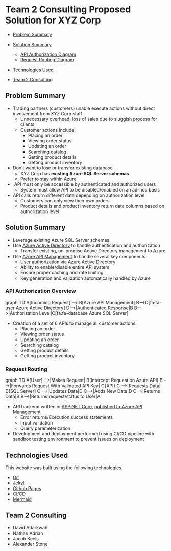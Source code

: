 <script src="https://unpkg.com/mermaid@9.1.2/dist/mermaid.min.js"></script>

# Team 2 Consulting Proposed Solution for XYZ Corp

- [Problem Summary](#problem-summary)
- [Solution Summary](#solution-summary)
    - [API Authorization Diagram](#api-authorization-overview)
    - [Request Routing Diagram](#request-routing)

- [Technologies Used](#technologies-used)
- [Team 2 Consulting](#team-2-consulting)

## Problem Summary
* Trading partners (customers) unable execute actions without direct involvement from XYZ Corp staff
    * Unnecessary overhead, loss of sales due to sluggish process for clients
    * Customer actions include:
        * Placing an order
        * Viewing order status
        * Updating an order
        * Searching catalog
        * Getting product details
        * Getting product inventory
* Don’t want to lose or transfer existing database
    * XYZ Corp has **existing Azure SQL Server schemas**
    * Prefer to stay within Azure
*  API must only be accessible by authenticated and authorized users
    * System must allow API to be disabled/enabled on an ad-hoc basis
* API calls return different data depending on authorization level
    * Customers can only view their own orders
    * Product details and product inventory return data columns based on authorization level

## Solution Summary
* Leverage existing Azure SQL Server schemas 
* Use [Azure Active Directory](https://docs.microsoft.com/en-us/azure/active-directory/fundamentals/active-directory-whatis) to handle authentication and authorization
    * Transfer existing, on-premise Active Directory management to Azure
* Use [Azure API Management](https://azure.microsoft.com/en-us/services/api-management/) to handle several key components:
    * User authorization via Azure Active Directory
    * Ability to enable/disable entire API system
    * Ensure proper caching and rate limiting
    * Key generation and validation automatically handled by Azure

### API Authorization Overview
<div class="mermaid">
graph TD
    A[Incoming Request] --> B[Azure API Management]
    B-->D[fa:fa-user Azure Active Directory]
    D-->|Authenticated Response|B
    B-->|Authorization Level|C[fa:fa-database Azure SQL Server]
</div>

* Creation of a set of 6 APIs to manage all customer actions:
    * Placing an order
    * Viewing order status
    * Updating an order
    * Searching catalog
    * Getting product details
    * Getting product inventory

### Request Routing
<div class="mermaid">
graph TD
  A[User] -->|Makes Request| B(Intercept Request on Azure API)
  B -->|Forwards Request With Validated API Key| C{API}
  C -->|Requests Data| D[SQL Server]
  C -->|Updates Data|D
  C-->|Adds New Data|D
  C-->|Returns Data|B
  B-->|Returns request/status to User|A    
</div>

* API backend written in [ASP.NET Core](https://docs.microsoft.com/en-us/aspnet/core/?view=aspnetcore-6.0), [published to Azure API Management](https://docs.microsoft.com/en-us/aspnet/core/tutorials/publish-to-azure-api-management-using-vs?view=aspnetcore-6.0)
    * Error returns/Execution success statements
    * Input validation
    * Query parameterization
* Development and deployment performed using CI/CD pipeline with sandbox testing environment to prevent issues on deployment

## Technologies Used
This website was built using the following technologies
- [Git](https://git-scm.com)
- [Jekyll](https://github.com/jekyll/jekyll)
- [Github Pages](https://pages.github.com)
- [CI/CD](https://docs.github.com/en/pages/setting-up-a-github-pages-site-with-jekyll)
- [Mermaid](https://mermaid-js.github.io/mermaid/)

## Team 2 Consulting
- David Adarkwah
- Nathan Adrian
- Jacob Keels
- Alexander Stone